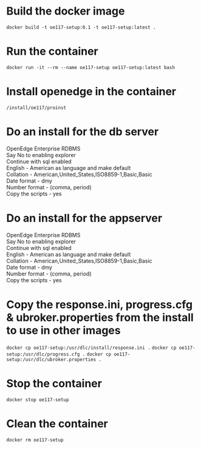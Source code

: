 # Build the docker image
```docker build -t oe117-setup:0.1 -t oe117-setup:latest .```

# Run the container
```docker run -it --rm --name oe117-setup oe117-setup:latest bash```

# Install openedge in the container
```/install/oe117/proinst```

# Do an install for the db server
OpenEdge Enterprise RDBMS  
Say No to enabling explorer  
Continue with sql enabled  
English - American as language and make default  
Collation - American,United_States,ISO8859-1,Basic,Basic  
Date format - dmy   
Number format - (comma, period)  
Copy the scripts - yes  

# Do an install for the appserver
OpenEdge Enterprise RDBMS  
Say No to enabling explorer  
Continue with sql enabled  
English - American as language and make default  
Collation - American,United_States,ISO8859-1,Basic,Basic  
Date format - dmy   
Number format - (comma, period)  
Copy the scripts - yes  

# Copy the response.ini, progress.cfg & ubroker.properties from the install to use in other images
```docker cp oe117-setup:/usr/dlc/install/response.ini .```
```docker cp oe117-setup:/usr/dlc/progress.cfg .```
```docker cp oe117-setup:/usr/dlc/ubroker.properties .```

# Stop the container
```docker stop oe117-setup```

# Clean the container
```docker rm oe117-setup```

